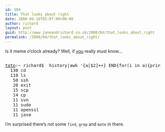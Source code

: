 ```yaml
---
id: 104
title: That looks about right
date: 2008-04-16T05:07:00+00:00
author: richard
layout: post
guid: http://www.janeandrichard.co.uk/2008/04/that_looks_about_right
permalink: /2008/04/that_looks_about_right/
---
```

Is it meme o&#8217;clock already? Well, if [you](http://happygiraffe.net/blog/articles/2008/04/13/that-looks-somewhat-iffy) really must know&#8230;

<pre><tt>
<a href="http://en.wikipedia.org/wiki/Toto_(dog)">toto</a>:~ richard$  history|awk '{a[$2]++} END{for(i in a){printf "%5d\t%s\n",a[i],i}}'|sort -rn|head
  130 cd
  110 ls
   50 ssh
   20 exit
   15 scp
   14 cp
   11 svn
   11 sudo
   11 openssl
   11 java
</tt></pre>

I&#8217;m surprised there&#8217;s not some `find`, `grep` and `mate` in there.